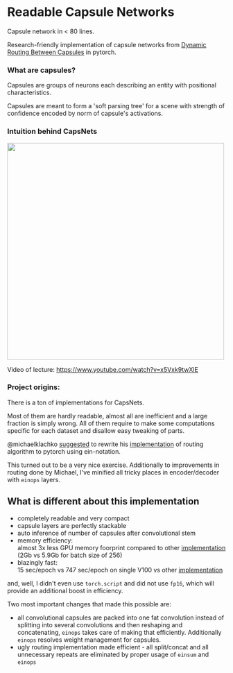 # Readable Capsule Networks

Capsule network in < 80 lines.

Research-friendly implementation of capsule networks from [Dynamic Routing Between Capsules](https://papers.nips.cc/paper/6975-dynamic-routing-between-capsules.pdf)
in pytorch.



### What are capsules?

Capsules are groups of neurons each describing an entity with positional characteristics. 

Capsules are meant to form a 'soft parsing tree' for a scene with strength of confidence encoded by norm of capsule's activations.


### Intuition behind CapsNets

<a href='https://www.youtube.com/watch?v=x5Vxk9twXlE'>
<img src='http://arogozhnikov.github.io/images/etc/hinton_explains_capsnets.png' width=500 />
</a>

Video of lecture: <https://www.youtube.com/watch?v=x5Vxk9twXlE>

### Project origins:

There is a ton of implementations for CapsNets. 

Most of them are hardly readable, almost all are inefficient and a large fraction is simply wrong.
All of them require to make some computations specific for each dataset and disallow easy tweaking of parts.   

@michaelklachko [suggested](https://github.com/arogozhnikov/einops/issues/53)
to rewrite 
his [implementation](https://github.com/michaelklachko/CapsNet/blob/master/capsnet_cifar.py#L68-L91) 
of routing algorithm to pytorch using ein-notation.

This turned out to be a very nice exercise. 
Additionally to improvements in routing done by Michael, 
I've minified all tricky places in encoder/decoder with `einops` layers.   


## What is different about this implementation

- completely readable and very compact
- capsule layers are perfectly stackable
- auto inference of number of capsules after convolutional stem
- memory efficiency: <br />
  almost 3x less GPU memory foorprint compared to other [implementation](https://github.com/cedrickchee/capsule-net-pytorch) (2Gb vs 5.9Gb for batch size of 256)
- blazingly fast: <br />
  15 sec/epoch vs 747 sec/epoch on single V100 vs other [implementation](https://github.com/cedrickchee/capsule-net-pytorch)

and, well, I didn't even use `torch.script` and did not use `fp16`, which will provide an additional boost in efficiency.


Two most important changes that made this possible are:

- all convolutional capsules are packed into one fat convolution instead of splitting into several convolutions and then reshaping and concatenating, 
  `einops` takes care of making that efficiently. Additionally `einops` resolves weight management for capsules.
- ugly routing implementation made efficient - all split/concat and all unnecessary repeats are eliminated by proper usage of `einsum` and `einops`


